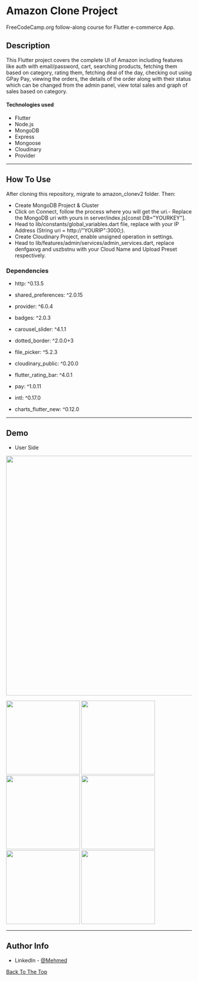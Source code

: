 # Amazon Clone Project

FreeCodeCamp.org follow-along course for Flutter e-commerce App.

## Description

This Flutter project covers the complete UI of Amazon including features like auth with email/password, cart, searching products, fetching them based on category, rating them, fetching deal of the day, checking out using GPay Pay, viewing the orders, the details of the order along with their status which can be changed from the admin panel, view total sales and graph of sales based on category.

#### Technologies used

- Flutter
- Node.js
- MongoDB
- Express
- Mongoose
- Cloudinary
- Provider

---

## How To Use

After cloning this repository, migrate to amazon_clonev2 folder. Then:

- Create MongoDB Project & Cluster
- Click on Connect, follow the process where you will get the uri.- Replace the MongoDB uri with yours in server/index.js[const DB="YOURKEY"].
- Head to lib/constants/global_variables.dart file, replace with your IP Address (String uri = http://"YOURIP":3000;).
- Create Cloudinary Project, enable unsigned operation in settings.
- Head to lib/features/admin/services/admin_services.dart, replace denfgaxvg and uszbstnu with your Cloud Name and Upload Preset respectively.

### Dependencies

- http: ^0.13.5
- shared_preferences: ^2.0.15

- provider: ^6.0.4
- badges: ^2.0.3
- carousel_slider: ^4.1.1
- dotted_border: ^2.0.0+3
- file_picker: ^5.2.3
- cloudinary_public: ^0.20.0
- flutter_rating_bar: ^4.0.1
- pay: ^1.0.11
- intl: ^0.17.0
- charts_flutter_new: ^0.12.0

---

## Demo

- User Side

 <img src="https://user-images.githubusercontent.com/108269074/205439621-d49ed375-0a4a-4786-ac83-c6ee9ecddaf4.gif" height=650)>
  
  
<img src="https://i.imgur.com/6u2X03u.png" height=200>      <img src="https://i.imgur.com/AhJY7Ju.png" height=200>       <img src="https://i.imgur.com/097gFlI.png" height=200>      <img src="https://i.imgur.com/wnXGPIy.png" height=200>      <img src="https://i.imgur.com/Y9jxRlU.png" height=200>      <img src="https://i.imgur.com/ue9wtDT.png" height=200>


---

## Author Info

- LinkedIn - [@Mehmed](www.linkedin.com/in/meša-selimović-18b189251)

[Back To The Top](/Amazon-clone-project)

